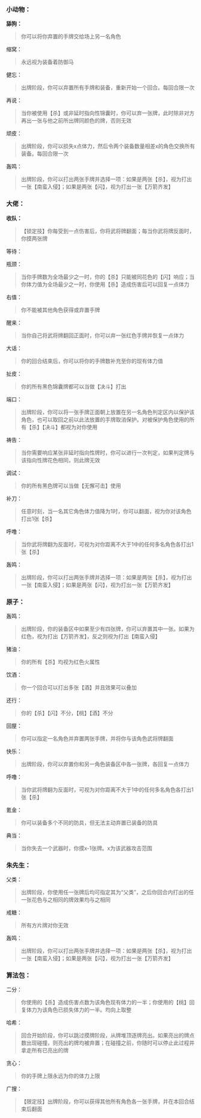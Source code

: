 ### 小动物：

**舔狗：**
> 你可以将你弃置的手牌交给场上另一名角色


缩窝：
> 永远视为装备着防御马

健忘：
> 出牌阶段，你可以弃置所有手牌和装备，重新开始一个回合。每回合限一次

再说：
> 当你被使用【杀】或非延时指向性锦囊时，你可以弃一张牌，此时除非对方再出一张与他之前所出牌同颜色的牌，否则无效

顽皮：
> 出牌阶段，你可以损失x点体力，然后令两个装备数量相差x的角色交换所有装备。每回合限一次

轰鸣：
> 出牌阶段，你可以打出两张手牌并选择一项：如果是两张【杀】，视为打出一张【南蛮入侵】；如果是两张【闪】，视为打出一张【万箭齐发】

### 大佬：

**收队：**
> 【锁定技】你每受到一点伤害后，你将武将牌翻面；每当你武将牌反面时，你摸两张牌

等待：

瓶颈：
> 当你手牌数为全场最少之一时，你的【杀】只能被同花色的【闪】响应；当你体力值为全场最少之一时，你使用【杀】造成伤害后可以回复一点体力

右值：
> 你不能被其他角色获得或弃置手牌

醒来：
> 当你自己将武将牌翻回正面时，你可以弃一张红色手牌并恢复一点体力

大话：
> 你的回合结束后，你可以将你的手牌数补充至你的现有体力值

扯皮：
> 你的所有黑色锦囊牌都可以当做【决斗】打出

端口：
> 出牌阶段，你可以将一张手牌正面朝上放置在另一名角色判定区内以保护该角色，也可以取回之前以此法放置的手牌取消保护。对被保护角色使用的所有【杀】【决斗】都视为对你使用

祷告：
> 当你需要响应某张非延时指向性牌时，你可以进行一次判定，如果判定牌与该指向性牌花色相同，则此牌无效

调试：
> 你的所有黑色牌可以当做【无懈可击】使用

补刀：
> 任意时刻，当一名其它角色体力值降为1时，你可以翻面，视为你对该角色打出1张【杀】

呼噜：
> 当你武将牌翻为反面时，可视为对你距离不大于1中的任何多名角色各打出1张【杀】

轰鸣：
> 出牌阶段，你可以打出两张手牌并选择一项：如果是两张【杀】，视为打出一张【南蛮入侵】；如果是两张【闪】，视为打出一张【万箭齐发】

### 原子：

轰鸣：
> 出牌阶段，你的装备区中如果至少有四张牌，你可以弃置其中一张。如果为红色，视为打出【万箭齐发】，反之则视为打出【南蛮入侵】

猪油：
> 你的所有【杀】均视为红色火属性

饮酒：
> 你一个回合可以打出多张【酒】并且效果可以叠加

还行：
> 你的【杀】【闪】不分，【桃】【酒】不分

回屋：
> 你可以指定一名角色并弃置两张手牌，并将你与该角色武将牌翻面

快乐：
> 出牌阶段，你可以弃置你和另一角色装备区中各一张牌，各回复一点体力

呼噜：
> 当你武将牌翻为反面时，可视为对你距离不大于1中的任何多名角色各打出1张【杀】

氪金：
> 你可以装备多个不同的防具，但无法主动弃置已装备的防具

典当：
> 当你失去一个武器时，你摸x-1张牌。x为该武器攻击范围

### 朱先生：

父类：
> 出牌阶段，你使用任一张牌后均可指定其为“父类”，之后你回合内打出的任一张花色与之相同的牌效果均与之相同

戒糖：
> 所有方片牌对你无效

轰鸣：
> 出牌阶段，你可以打出两张手牌并选择一项：如果是两张【杀】，视为打出一张【南蛮入侵】；如果是两张【闪】，视为打出一张【万箭齐发】

### 算法包：

二分：
> 你使用的【杀】造成伤害点数为该角色现有体力的一半；你使用的【桃】回复体力为该角色已损失体力的一半。均向上取整

哈希：
> 回合开始阶段，你可以跳过摸牌阶段，从牌堆顶逐牌亮出。如果亮出的牌点数出现碰撞，则亮出的牌均被弃置；在碰撞之前，你随时可以停止此过程并拿走所有已亮出的牌

贪心：
> 你的手牌上限永远为你的体力上限

广搜：
> 【限定技】出牌阶段，你可以获得其他所有角色各一张手牌，并在本回合结束后翻面
